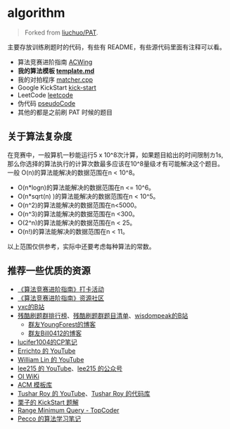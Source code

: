 # algorithm

> Forked from [liuchuo/PAT](https://github.com/liuchuo/PAT).

主要存放训练刷题时的代码，有些有 README，有些源代码里面有注释可以看。

- 算法竞赛进阶指南 [ACWing](acwing/算法竞赛进阶指南/)
- **我的算法模板 [template.md](template.md)**
- 我的对拍程序 [matcher.cpp](matcher.cpp)
- Google KickStart [kick-start](kick-start)
- LeetCode [leetcode](leetcode)
- 伪代码 [pseudoCode](pseudoCode)
- 其他的都是之前刷 PAT 时候的题目

## 关于算法复杂度

在竞赛中，一般算机一秒能运行5 x 10^8次汁算，如果题目給出的时间限制カ1s,那么你选择的算法执行的计算次数最多应该在10^8量级オ有可能解决这个题目。一般 O(n)的算法能解决的数据范围在n < 10^8。

- O(n*logn)的算法能解决的数据范围在n <= 10^6。
- O(n*sqrt(n) )的算法能解决的数据范围在n < 10^5。
- O(n^2)的算法能解决的数据范围在n<5000。
- O(n^3)的算法能解决的数据范围在n <300。
- O(2^n)的算法能解决的数据范围在n < 25。
- O(n!)的算法能解决的数据范围在n < 11。

以上范围仅供参考，实际中还要考虑每种算法的常数。

## 推荐一些优质的资源

- [《算法竞赛进阶指南》打卡活动](https://www.acwing.com/activity/content/introduction/6/)
- [《算法竞赛进阶指南》资源社区](https://github.com/lydrainbowcat/tedukuri)
- [yxc的B站](https://space.bilibili.com/7836741/)
- [残酷刷题群排行榜](https://wisdompeak.github.io/lc-score-board/)、[残酷刷题群题目清单](https://docs.google.com/spreadsheets/d/1kBGyRsSdbGDu7DzjQcC-UkZjZERdrP8-_QyVGXHSrB8/edit)、[wisdompeak的B站](https://space.bilibili.com/695330558/)
    - [群友YoungForest的博客](https://youngforest.github.io/)
    - [群友Bill0412的博客](https://kickstart.best/)
- [lucifer1004的CP笔记](https://cp-wiki.vercel.app/)
- [Errichto 的 YouTube](https://www.youtube.com/channel/UCBr_Fu6q9iHYQCh13jmpbrg)
- [William Lin 的 YouTube](https://www.youtube.com/channel/UCKuDLsO0Wwef53qdHPjbU2Q)
- [lee215 的 YouTube](https://www.youtube.com/channel/UCUBt1TDQTl1atYsscVoUzoQ)、[lee215 的公众号](https://mp.weixin.qq.com/s/5tcPvmaga1ia31lYqYbNYA)
- [OI WiKi](https://github.com/OI-wiki/OI-wiki)
- [ACM 模板库](https://github.com/F0RE1GNERS/template)
- [Tushar Roy 的 YouTube](https://www.youtube.com/user/tusharroy2525)、[Tushar Roy 的代码库](https://github.com/mission-peace/interview)
- [栗子的 KickStart 题解](https://github.com/lzy960601/Google_Coding_Competitions)
- [Range Minimum Query - TopCoder](https://www.topcoder.com/community/competitive-programming/tutorials/range-minimum-query-and-lowest-common-ancestor/)
- [Pecco 的算法学习笔记](https://www.zhihu.com/column/c_1182444932760125440)
